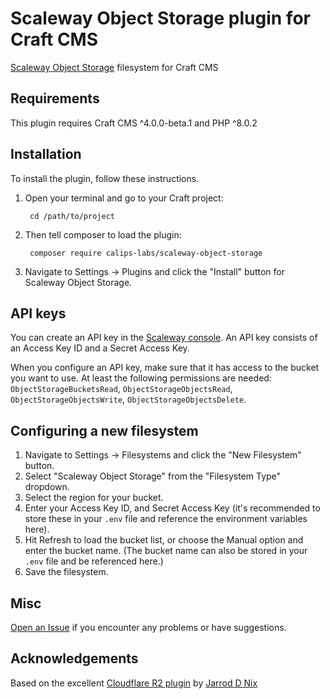 # Scaleway Object Storage plugin for Craft CMS

[Scaleway Object Storage](https://www.scaleway.com/en/object-storage//) filesystem for Craft CMS

## Requirements

This plugin requires Craft CMS ^4.0.0-beta.1 and PHP ^8.0.2

## Installation

To install the plugin, follow these instructions.

1. Open your terminal and go to your Craft project:

        cd /path/to/project

2. Then tell composer to load the plugin:

        composer require calips-labs/scaleway-object-storage

3. Navigate to Settings -> Plugins and click the "Install" button for Scaleway Object Storage.

## API keys

You can create an API key in the [Scaleway console](https://console.scaleway.com/iam/api-keys).
An API key consists of an Access Key ID and a Secret Access Key.

When you configure an API key, make sure that it has access to the bucket you want to use.
At least the following permissions are
needed: `ObjectStorageBucketsRead`, `ObjectStorageObjectsRead`, `ObjectStorageObjectsWrite`, `ObjectStorageObjectsDelete`.

## Configuring a new filesystem

1. Navigate to Settings -> Filesystems and click the "New Filesystem" button.
2. Select "Scaleway Object Storage" from the "Filesystem Type" dropdown.
3. Select the region for your bucket.
4. Enter your Access Key ID, and Secret Access Key (it's recommended to store these in your `.env` file and
   reference the environment variables here).
5. Hit Refresh to load the bucket list, or choose the Manual option and enter the bucket name. (The bucket name can also
   be stored in your `.env` file and be referenced here.)
6. Save the filesystem.

## Misc

[Open an Issue](https://github.com/calips-labs/scaleway-object-storage/issues) if you encounter any problems or have
suggestions.

## Acknowledgements

Based on the excellent [Cloudflare R2 plugin](https://plugins.craftcms.com/cloudflare-r2)
by [Jarrod D Nix](https://jarrodnix.dev)
